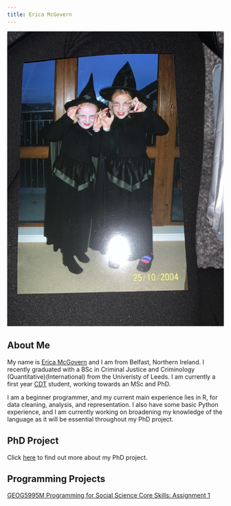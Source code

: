 ```yaml
---
title: Erica McGovern
---
```

![](9b2c8597-8f35-43b9-a7c6-3cf593dfea8d.jpeg)

## About Me

My name is [Erica McGovern](https://www.linkedin.com/in/erica-mcgovern-65356b140/) and I am from Belfast, Northern Ireland. I recently graduated with a BSc in Criminal Justice and Criminology (Quantitative)(International) from the Univeristy of Leeds. I am currently a first year [CDT](https://datacdt.org) student, working towards an MSc and PhD.  

I am a beginner programmer, and my current main experience lies in R, for data cleaning, analysis, and representation. I also have some basic Python experience, and I am currently working on broadening my knowledge of the language as it will be essential throughout my PhD project. 


## PhD Project 

Click [here](phdinfo.md) to find out more about my PhD project.


## Programming Projects

[GEOG5995M Programming for Social Science Core Skills: Assignment 1](geogassignment1.md)
